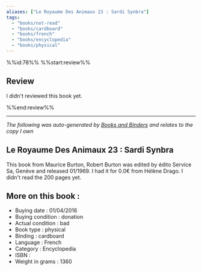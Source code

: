 ```yaml
---
aliases: ["Le Royaume Des Animaux 23 : Sardi Synbra"] 
tags: 
  - "books/not-read" 
  - "books/cardboard" 
  - "books/french"
  - "books/encyclopedia"
  - "books/physical"
---
```

%%id:78%%
%%start:review%%
## Review
I didn't reviewed this book yet. 

%%end:review%%

---
_The following was auto-generated by [Books and Binders](Books%20and%20Binders.md) and relates to the copy I own_
## Le Royaume Des Animaux 23 : Sardi Synbra
This book from Maurice Burton, Robert Burton  was edited by édito Service Sa, Genève  and released 01/1969. I had it for 0.0€ from Hélène Drago. I didn't read the 200 pages yet.

## More on this book :
- Buying date : 01/04/2016
- Buying condition : donation
- Actual condition : bad
- Book type : physical
- Binding : cardboard
- Language : French
- Category : Encyclopedia
- ISBN : 
- Weight in grams : 1360

